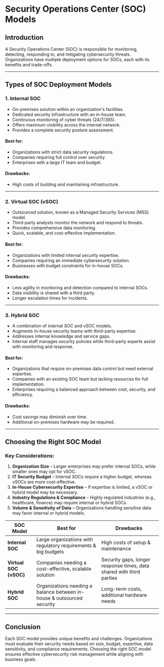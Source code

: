 # Security Operations Center (SOC) Models

## Introduction
A Security Operations Center (SOC) is responsible for monitoring, detecting, responding to, and mitigating cybersecurity threats. Organizations have multiple deployment options for SOCs, each with its benefits and trade-offs.

---

## Types of SOC Deployment Models

### 1. **Internal SOC**
- On-premises solution within an organization's facilities.
- Dedicated security infrastructure with an in-house team.
- Continuous monitoring of cyber threats (24/7/365).
- Offers maximum visibility across the internal network.
- Provides a complete security posture assessment.

#### **Best for:**
- Organizations with strict data security regulations.
- Companies requiring full control over security.
- Enterprises with a large IT team and budget.

#### **Drawbacks:**
- High costs of building and maintaining infrastructure.

---

### 2. **Virtual SOC (vSOC)**
- Outsourced solution, known as a Managed Security Services (MSS) model.
- Third-party analysts monitor the network and respond to threats.
- Provides comprehensive data monitoring.
- Quick, scalable, and cost-effective implementation.

#### **Best for:**
- Organizations with limited internal security expertise.
- Companies requiring an immediate cybersecurity solution.
- Businesses with budget constraints for in-house SOCs.

#### **Drawbacks:**
- Less agility in monitoring and detection compared to internal SOCs.
- Data visibility is shared with a third party.
- Longer escalation times for incidents.

---

### 3. **Hybrid SOC**
- A combination of internal SOC and vSOC models.
- Augments in-house security teams with third-party expertise.
- Addresses internal knowledge and service gaps.
- Internal staff manages security policies while third-party experts assist with monitoring and response.

#### **Best for:**
- Organizations that require on-premises data control but need external expertise.
- Companies with an existing SOC team but lacking resources for full implementation.
- Enterprises requiring a balanced approach between cost, security, and efficiency.

#### **Drawbacks:**
- Cost savings may diminish over time.
- Additional on-premises hardware may be required.

---

## Choosing the Right SOC Model

### Key Considerations:
1. **Organization Size** – Larger enterprises may prefer internal SOCs, while smaller ones may opt for vSOC.
2. **IT Security Budget** – Internal SOCs require a higher budget, whereas vSOCs are more cost-effective.
3. **In-House Cybersecurity Expertise** – If expertise is limited, a vSOC or hybrid model may be necessary.
4. **Industry Regulations & Compliance** – Highly regulated industries (e.g., healthcare, finance) may require internal or hybrid SOCs.
5. **Volume & Sensitivity of Data** – Organizations handling sensitive data may favor internal or hybrid models.

| SOC Model  | Best for | Drawbacks |
|------------|---------|------------|
| **Internal SOC** | Large organizations with regulatory requirements & big budgets | High costs of setup & maintenance |
| **Virtual SOC (vSOC)** | Companies needing a cost-effective, scalable solution | Security gaps, longer response times, data shared with third parties |
| **Hybrid SOC** | Organizations needing a balance between in-house & outsourced security | Long-term costs, additional hardware needs |

---

## Conclusion
Each SOC model provides unique benefits and challenges. Organizations must evaluate their security needs based on size, budget, expertise, data sensitivity, and compliance requirements. Choosing the right SOC model ensures effective cybersecurity risk management while aligning with business goals.
